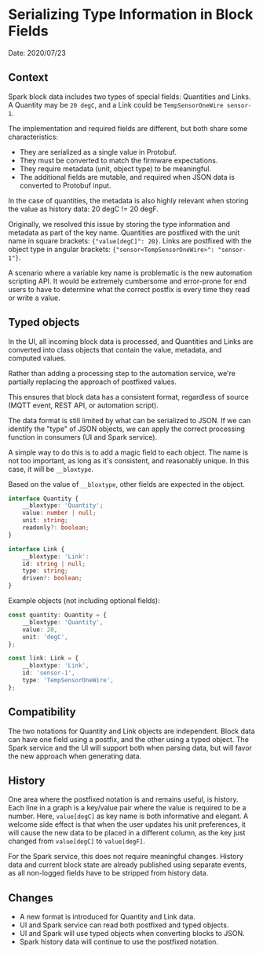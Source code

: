 # Serializing Type Information in Block Fields

Date: 2020/07/23

## Context

Spark block data includes two types of special fields: Quantities and Links.
A Quantity may be `20 degC`, and a Link could be `TempSensorOneWire sensor-1`.

The implementation and required fields are different, but both share some characteristics:

- They are serialized as a single value in Protobuf.
- They must be converted to match the firmware expectations.
- They require metadata (unit, object type) to be meaningful.
- The additional fields are mutable, and required when JSON data is converted to Protobuf input.

In the case of quantities, the metadata is also highly relevant when storing the value as history data: 20 degC != 20 degF.

Originally, we resolved this issue by storing the type information and metadata as part of the key name.
Quantities are postfixed with the unit name in square brackets: `{"value[degC]": 20}`.
Links are postfixed with the object type in angular brackets: `{"sensor<TempSensorOneWire>": "sensor-1"}`.

A scenario where a variable key name is problematic is the new automation scripting API.
It would be extremely cumbersome and error-prone for end users to have to determine what the correct postfix is every time they read or write a value.

## Typed objects

In the UI, all incoming block data is processed, and Quantities and Links are converted into class objects that contain the value, metadata, and computed values.

Rather than adding a processing step to the automation service,
we're partially replacing the approach of postfixed values.

This ensures that block data has a consistent format, regardless of source (MQTT event, REST API, or automation script).

The data format is still limited by what can be serialized to JSON.
If we can identify the "type" of JSON objects, we can apply the correct processing function in consumers (UI and Spark service).

A simple way to do this is to add a magic field to each object.
The name is not too important, as long as it's consistent, and reasonably unique. In this case, it will be `__bloxtype`.

Based on the value of `__bloxtype`, other fields are expected in the object.

```typescript
interface Quantity {
    __bloxtype: 'Quantity';
    value: number | null;
    unit: string;
    readonly?: boolean;
}

interface Link {
    __bloxtype: 'Link':
    id: string | null;
    type: string;
    driven?: boolean;
}
```

Example objects (not including optional fields):

```typescript
const quantity: Quantity = {
    __bloxtype: 'Quantity',
    value: 20,
    unit: 'degC',
};

const link: Link = {
    __bloxtype: 'Link',
    id: 'sensor-1',
    type: 'TempSensorOneWire',
};
```

## Compatibility

The two notations for Quantity and Link objects are independent.
Block data can have one field using a postfix, and the other using a typed object.
The Spark service and the UI will support both when parsing data, but will favor the new approach when generating data.

## History

One area where the postfixed notation is and remains useful, is history.
Each line in a graph is a key/value pair where the value is required to be a number.
Here, `value[degC]` as key name is both informative and elegant.
A welcome side effect is that when the user updates his unit preferences, it will cause the new data to be placed in a different column, as the key just changed from `value[degC]` to `value[degF]`.

For the Spark service, this does not require meaningful changes.
History data and current block state are already published using separate events, as all non-logged fields have to be stripped from history data.

## Changes

- A new format is introduced for Quantity and Link data.
- UI and Spark service can read both postfixed and typed objects.
- UI and Spark will use typed objects when converting blocks to JSON.
- Spark history data will continue to use the postfixed notation.
